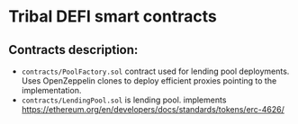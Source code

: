 # Tribal DEFI smart contracts

## Contracts description:
- `contracts/PoolFactory.sol` contract used for lending pool deployments. Uses OpenZeppelin clones to deploy efficient proxies pointing to the implementation.
- `contracts/LendingPool.sol` is lending pool. implements https://ethereum.org/en/developers/docs/standards/tokens/erc-4626/